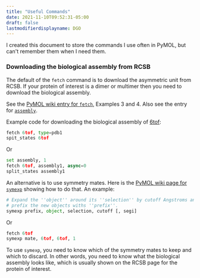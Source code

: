 ```yaml
---
title: "Useful Commands"
date: 2021-11-10T09:52:31-05:00
draft: false
lastmodifierdisplayname: DGO
---
```


I created this document to store the commands I use often in PyMOL, but can't remember them when I need them.

### Downloading the biological assembly from RCSB

The default of the `fetch` command is to download the asymmetric unit from RCSB. If your protein of interest is a dimer or multimer then you need to download the biological assembly.

See the [PyMOL wiki entry for `fetch`](https://pymolwiki.org/index.php/Fetch), Examples 3 and 4. Also see the entry for [`assembly`](https://pymolwiki.org/index.php/Assembly).

Example code for downloading the biological assembly of [6tof](https://www.rcsb.org/structure/6TOF):

```py
fetch 6tof, type=pdb1
spit_states 6tof
```

Or

```py
set assembly, 1
fetch 6tof, assembly1, async=0
split_states assembly1
```

An alternative is to use symmetry mates. Here is the [PyMOL wiki page for `symexp`](https://pymolwiki.org/index.php/Symexp) showing how to do that. An example:

```py
# Expand the ''object'' around its ''selection'' by cutoff Angstroms and
# prefix the new objects withs ''prefix''.
symexp prefix, object, selection, cutoff [, segi]
```

Or

```py
fetch 6tof
symexp mate, 6tof, 6tof, 1
```

To use `symexp`, you need to know which of the symmetry mates to keep and which to discard. In other words, you need to know what the biological assembly looks like, which is usually shown on the RCSB page for the protein of interest.




